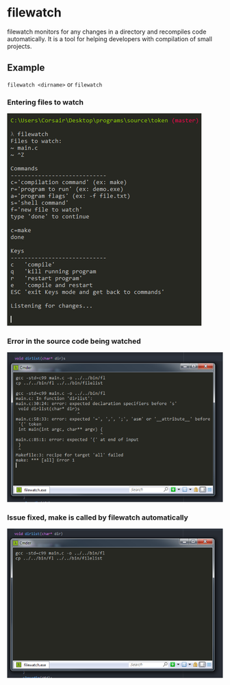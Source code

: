 # filewatch
filewatch monitors for any changes in a directory and recompiles code automatically.
It is a tool for helping developers with compilation of small projects.

## Example
`filewatch <dirname>`
or
`filewatch`
### Entering files to watch
![Alt text](examples/demo.png?raw=true "file watch")

### Error in the source code being watched
![Alt text](examples/4.png?raw=true "file watch")

### Issue fixed, make is called by filewatch automatically
![Alt text](examples/5.png?raw=true "file watch")
